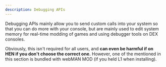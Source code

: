 ```yaml
---
description: Debugging APIs
---
```


Debugging APIs mainly allow you to send custom calls into your system so that you can do more with your console, but are mainly used to edit system memory for real-time modding of games and using debugger tools on DEX consoles.

Obviously, this isn't required for all users, and **can even be harmful if on HEN if you don't choose the correct one.** However, one of the mentioned in this section is bundled with webMAN MOD (if you held L1 when installing).